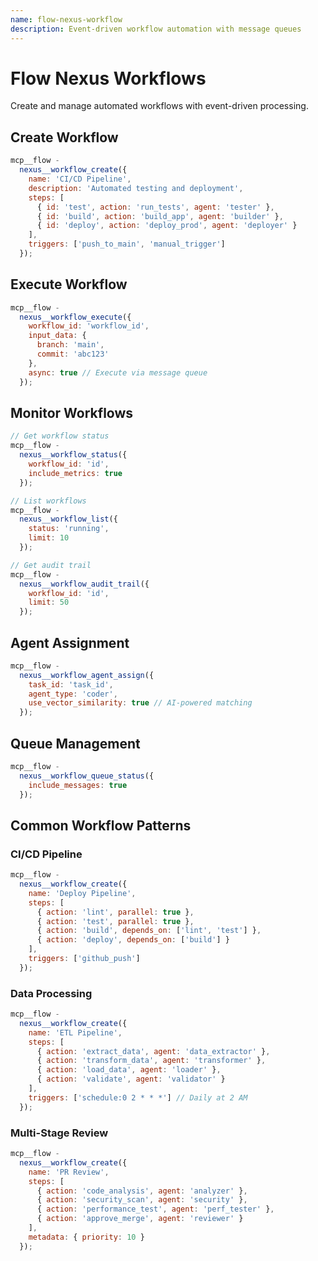 ```yaml
---
name: flow-nexus-workflow
description: Event-driven workflow automation with message queues
---
```


# Flow Nexus Workflows

Create and manage automated workflows with event-driven processing.

## Create Workflow

```javascript
mcp__flow -
  nexus__workflow_create({
    name: 'CI/CD Pipeline',
    description: 'Automated testing and deployment',
    steps: [
      { id: 'test', action: 'run_tests', agent: 'tester' },
      { id: 'build', action: 'build_app', agent: 'builder' },
      { id: 'deploy', action: 'deploy_prod', agent: 'deployer' }
    ],
    triggers: ['push_to_main', 'manual_trigger']
  });
```

## Execute Workflow

```javascript
mcp__flow -
  nexus__workflow_execute({
    workflow_id: 'workflow_id',
    input_data: {
      branch: 'main',
      commit: 'abc123'
    },
    async: true // Execute via message queue
  });
```

## Monitor Workflows

```javascript
// Get workflow status
mcp__flow -
  nexus__workflow_status({
    workflow_id: 'id',
    include_metrics: true
  });

// List workflows
mcp__flow -
  nexus__workflow_list({
    status: 'running',
    limit: 10
  });

// Get audit trail
mcp__flow -
  nexus__workflow_audit_trail({
    workflow_id: 'id',
    limit: 50
  });
```

## Agent Assignment

```javascript
mcp__flow -
  nexus__workflow_agent_assign({
    task_id: 'task_id',
    agent_type: 'coder',
    use_vector_similarity: true // AI-powered matching
  });
```

## Queue Management

```javascript
mcp__flow -
  nexus__workflow_queue_status({
    include_messages: true
  });
```

## Common Workflow Patterns

### CI/CD Pipeline

```javascript
mcp__flow -
  nexus__workflow_create({
    name: 'Deploy Pipeline',
    steps: [
      { action: 'lint', parallel: true },
      { action: 'test', parallel: true },
      { action: 'build', depends_on: ['lint', 'test'] },
      { action: 'deploy', depends_on: ['build'] }
    ],
    triggers: ['github_push']
  });
```

### Data Processing

```javascript
mcp__flow -
  nexus__workflow_create({
    name: 'ETL Pipeline',
    steps: [
      { action: 'extract_data', agent: 'data_extractor' },
      { action: 'transform_data', agent: 'transformer' },
      { action: 'load_data', agent: 'loader' },
      { action: 'validate', agent: 'validator' }
    ],
    triggers: ['schedule:0 2 * * *'] // Daily at 2 AM
  });
```

### Multi-Stage Review

```javascript
mcp__flow -
  nexus__workflow_create({
    name: 'PR Review',
    steps: [
      { action: 'code_analysis', agent: 'analyzer' },
      { action: 'security_scan', agent: 'security' },
      { action: 'performance_test', agent: 'perf_tester' },
      { action: 'approve_merge', agent: 'reviewer' }
    ],
    metadata: { priority: 10 }
  });
```
